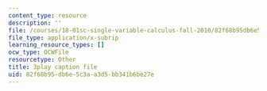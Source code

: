 ```yaml
---
content_type: resource
description: ''
file: /courses/18-01sc-single-variable-calculus-fall-2010/82f68b95db6e5c3aa3d5bb341b6be27e_5q_3FDOkVRQ.vtt
file_type: application/x-subrip
learning_resource_types: []
ocw_type: OCWFile
resourcetype: Other
title: 3play caption file
uid: 82f68b95-db6e-5c3a-a3d5-bb341b6be27e
---
```

